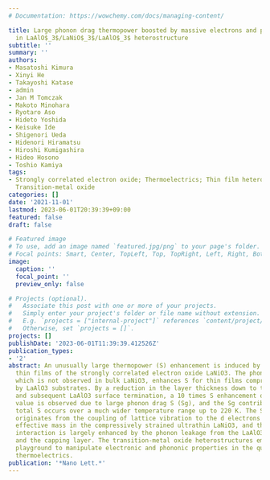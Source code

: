 ```yaml
---
# Documentation: https://wowchemy.com/docs/managing-content/

title: Large phonon drag thermopower boosted by massive electrons and phonon leaking
  in LaAlO$_3$/LaNiO$_3$/LaAlO$_3$ heterostructure
subtitle: ''
summary: ''
authors:
- Masatoshi Kimura
- Xinyi He
- Takayoshi Katase
- admin
- Jan M Tomczak
- Makoto Minohara
- Ryotaro Aso
- Hideto Yoshida
- Keisuke Ide
- Shigenori Ueda
- Hidenori Hiramatsu
- Hiroshi Kumigashira
- Hideo Hosono
- Toshio Kamiya
tags:
- Strongly correlated electron oxide; Thermoelectrics; Thin film heterostructure;
  Transition-metal oxide
categories: []
date: '2021-11-01'
lastmod: 2023-06-01T20:39:39+09:00
featured: false
draft: false

# Featured image
# To use, add an image named `featured.jpg/png` to your page's folder.
# Focal points: Smart, Center, TopLeft, Top, TopRight, Left, Right, BottomLeft, Bottom, BottomRight.
image:
  caption: ''
  focal_point: ''
  preview_only: false

# Projects (optional).
#   Associate this post with one or more of your projects.
#   Simply enter your project's folder or file name without extension.
#   E.g. `projects = ["internal-project"]` references `content/project/deep-learning/index.md`.
#   Otherwise, set `projects = []`.
projects: []
publishDate: '2023-06-01T11:39:39.412526Z'
publication_types:
- '2'
abstract: An unusually large thermopower (S) enhancement is induced by heterostructuring
  thin films of the strongly correlated electron oxide LaNiO3. The phonon-drag effect,
  which is not observed in bulk LaNiO3, enhances S for thin films compressively strained
  by LaAlO3 substrates. By a reduction in the layer thickness down to three unit cells
  and subsequent LaAlO3 surface termination, a 10 times S enhancement over the bulk
  value is observed due to large phonon drag S (Sg), and the Sg contribution to the
  total S occurs over a much wider temperature range up to 220 K. The Sg enhancement
  originates from the coupling of lattice vibration to the d electrons with large
  effective mass in the compressively strained ultrathin LaNiO3, and the electron-phonon
  interaction is largely enhanced by the phonon leakage from the LaAlO3 substrate
  and the capping layer. The transition-metal oxide heterostructures emerge as a new
  playground to manipulate electronic and phononic properties in the quest for high-performance
  thermoelectrics.
publication: '*Nano Lett.*'
---
```

